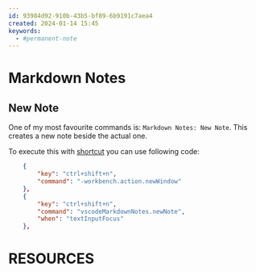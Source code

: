 ```yaml
---
id: 93984d92-910b-43b5-bf89-6b9191c7aea4
created: 2024-01-14 15:45
keywords: 
  - #permanent-note
---
```



Markdown Notes
======================================================================

New Note
------------------------------------------------------------

One of my most favourite commands is: `Markdown Notes: New Note`. 
This creates a new note beside the actual one. 

To execute this with [shortcut](/coding/vs-code/keyboard-shortcuts.md) you can use following code: 
~~~json
    {
        "key": "ctrl+shift+n",
        "command": "-workbench.action.newWindow"
    },
    {
        "key": "ctrl+shift+n",
        "command": "vscodeMarkdownNotes.newNote",
        "when": "textInputFocus"
    },
~~~




RESOURCES
======================================================================

